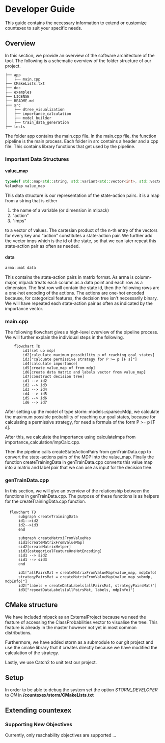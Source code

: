 # Developer Guide
This guide contains the necessary information to extend or customize countexex to suit your specific needs.

## Overview
In this section, we provide an overview of the software architecture of the tool.
The following is a schematic overview of the folder structure of our project.
```
├── app
│   ├── main.cpp
├── CMakeLists.txt
├── doc
├── examples
├── LICENSE
├── README.md
├── src
│   ├── dtree_visualization
│   ├── importance_calculation
│   ├── model_builder
│   ├── train_data_generation
├── tests

```

The folder app contains the main.cpp file.
In the main.cpp file, the function pipeline is the main process. 
Each folder in src contains a header and a cpp file.
This contains library functions that get used by the pipeline.

### Important Data Structures
#### value_map
```cpp
typedef std::map<std::string, std::variant<std::vector<int>, std::vector<bool>>> ValueMap;
ValueMap value_map
```
This data structure is our representation of the state-action pairs. 
it is a map from a string that is either 
1. the name of a variable (or dimension in mlpack)
2. "action"
3. "imps"

to a vector of values. 
The cartesian product of the n-th entry of the vectors for every key and "action" constitutes a state-action pair.
We further add the vector imps which is the id of the state, so that we can later repeat this state-action pair as often as needed.
#### data
```cpp
arma::mat data
```
This contains the state-action pairs in matrix format. 
As arma is column-major, mlpack treats each column as a data point and each row as a dimension.
The first row will contain the state id, then the following rows are a one-hot encoding of the actions. 
The actions are one-hot encoded because, for categorical features, the decision tree isn't necessarily binary.
We will have repeated each state-action pair as often as indicated by the importance vector.



### main.cpp
The following flowchart gives a high-level overview of the pipeline process. We will further explain the individual steps in the following.
```mermaid
    flowchart TD
        id1[set up mdp]
        id2[calculate maximum possibility p of reaching goal states]
        id3["calcuate permissive strategy for P >= p [F s]"]
        id4[calculate importance]
        id5[create value_map of from mdp]
        id6[create data matrix and labels vector from value_map]
        id7[construct decision tree]
        id1 --> id2
        id2 --> id3
        id3 --> id4
        id4 --> id5
        id5 --> id6
        id6 --> id7

```
After setting up the model of type storm::models::sparse::Mdp<double>, we calculate the maximum possible probability of reaching our goal states, because for calculating a permissive strategy, for need a formula of the form P >= p [F s].

After this, we calculate the importance using calculateImps from importance_calculation/impCalc.cpp.

Then the pipeline calls createStateActionPairs from genTrainData.cpp to convert the state-actions pairs of the MDP into the value_map.
Finally the function createTrainingData in genTrainData.cpp converts this value map into a matrix and label pair that we can use as input for the decision tree.

### genTrainData.cpp
In this section, we will give an overview of the relationship between the functions in genTrainData.cpp.
The purpose of these functions is as helpers for the createTrainingData.cpp function.
#### 

```mermaid
  flowchart TD
      subgraph createTrainingData
      id1-->id2
      id2-->id3
      end

      subgraph createMatrxiFromValueMap 
      sid1[createMatrixFromValueMap]
      sid2[createMatrixHelper]
      sid3[categoricalFeatureOneHotEncoding]
      sid1 --> sid2
      sid1 --> sid3 
      end

      id1["allPairsMat = createMatrixFromValueMap(value_map, mdpInfo) 
      strategyPairsMat = createMatrixFromValueMap(value_map_submdp, mdpInfo)"]
      id2["labels = createDataLabels(allPairsMat, strategyPairsMat)"]
      id3["repeatDataLabels(allPairsMat, labels, mdpInfo)"]
```

## CMake structure
We have included mlpack as an ExternalProject because we need the feature of accessing the ClassProbabilities vector to visualise the tree.
This feature is already in the master however not yet in most common distributions.

Furthermore, we have added storm as a submodule to our git project and use the cmake library that it creates directly because we have modified the calculation of the strategy.

Lastly, we use Catch2 to unit test our project.
## Setup
In order to be able to debug the system set the option *STORM_DEVELOPER* to *ON* in **/countexex/storm/CMakeLists.txt**
## Extending countexex
### Supporting New Objectives
Currently, only reachability objectives are supported ...